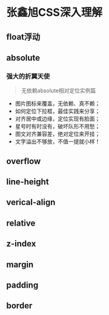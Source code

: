 # 张鑫旭CSS深入理解

## float浮动

## absolute

### 强大的折翼天使

> 无依赖absolute相对定位实例篇

- 图片图标来覆盖，无依赖、真不赖；
- 如何定位下拉框，最佳实践来分享；
- 对齐居中或边缘，定位实现有脸面；
- 星号时有时没有，破坏队形不用愁；
- 图文对齐兼容差，绝对定位来开挂；
- 文字溢出不够放，不值一提就小样！

## overflow

## line-height

## verical-align

## relative

## z-index

## margin

## padding

## border